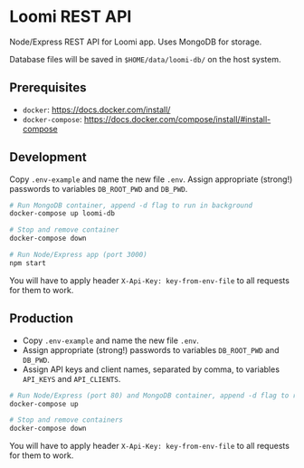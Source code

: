 # Loomi REST API

Node/Express REST API for Loomi app. Uses MongoDB for storage.

Database files will be saved in `$HOME/data/loomi-db/` on the host system.

## Prerequisites

- `docker`: https://docs.docker.com/install/
- `docker-compose`: https://docs.docker.com/compose/install/#install-compose

## Development

Copy `.env-example` and name the new file `.env`. Assign appropriate (strong!) passwords to variables `DB_ROOT_PWD` and `DB_PWD`.

```bash
# Run MongoDB container, append -d flag to run in background
docker-compose up loomi-db

# Stop and remove container
docker-compose down

# Run Node/Express app (port 3000)
npm start
```

You will have to apply header `X-Api-Key: key-from-env-file` to all requests for them to work.

## Production

- Copy `.env-example` and name the new file `.env`.
- Assign appropriate (strong!) passwords to variables `DB_ROOT_PWD` and `DB_PWD`.
- Assign API keys and client names, separated by comma, to variables `API_KEYS` and `API_CLIENTS`.

```bash
# Run Node/Express (port 80) and MongoDB container, append -d flag to run in background
docker-compose up

# Stop and remove containers
docker-compose down
```

You will have to apply header `X-Api-Key: key-from-env-file` to all requests for them to work.

